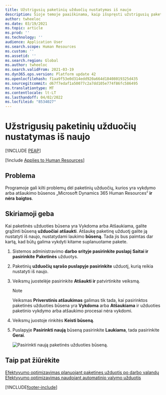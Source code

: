 ```yaml
---
title: Užstrigusių paketinių užduočių nustatymas iš naujo
description: Šioje temoje paaiškinama, kaip išspręsti užstrigusių paketinių užduočių problemas.
author: twheeloc
ms.date: 03/19/2021
ms.topic: article
ms.prod: ''
ms.technology: ''
audience: Application User
ms.search.scope: Human Resources
ms.custom: ''
ms.assetid: ''
ms.search.region: Global
ms.author: twheeloc
ms.search.validFrom: 2021-03-19
ms.dyn365.ops.version: Platform update 42
ms.openlocfilehash: f1aa9f53e0d314edd920a664d18408019325d435
ms.sourcegitcommit: d67f7edaf1a50077c2a7dd105e774f86fc586495
ms.translationtype: MT
ms.contentlocale: lt-LT
ms.lasthandoff: 04/02/2022
ms.locfileid: "8534027"
---
```

# <a name="reset-stuck-batch-jobs"></a>Užstrigusių paketinių užduočių nustatymas iš naujo


[!INCLUDE [PEAP](../includes/peap-2.md)]

[!include [Applies to Human Resources](../includes/applies-to-hr.md)]

## <a name="issue"></a>Problema

Programoje gali kilti problemų dėl paketinių užduočių, kurios yra vykdymo arba atšaukimo būsenos „Microsoft Dynamics 365 Human Resources“ **ir nėra** **baigtos**.

## <a name="resolution"></a>Skiriamoji geba

Kai paketinės užduoties būsena yra Vykdoma arba Atšaukiama, galite grąžinti būseną **užduočiai** **atšaukti**. Atšaukę paketinę užduotį galite ją nustatyti iš naujo, nustatydami laukimo **būseną**. Tada jis bus paimtas dar kartą, kad būtų galima vykdyti kitame suplanuotame pakete.

1. Sistemos administravimo **darbo srityje pasirinkite puslapį** **Saitai ir pasirinkite** **Paketinės** užduotys.

2. Paketinių **užduočių sąrašo puslapyje pasirinkite** užduotį, kurią reikia nustatyti iš naujo.

3. Veiksmų juostelėje pasirinkite **Atšaukti ir** patvirtinkite veiksmą.

   > [!NOTE]
   > Veiksmas **Priverstinis atšaukimas** galimas tik tada, kai pasirinktos paketinės užduoties būsena yra **Vykdoma** arba **Atšaukiama** ir užduoties paketinio vykdymo arba atšaukimo procesai nėra vykdomi.

4. Veiksmų juostoje rinkitės **Keisti būseną**.

5. Puslapyje **Pasirinkti naują** būseną pasirinkite **Laukiama**, tada pasirinkite **Gerai**.

   ![Pasirinkti naują paketinės užduoties būseną.](./media/hr-admin-reset-batch-job-status.png)

## <a name="see-also"></a>Taip pat žiūrėkite

[Efektyvumo optimizavimas planuojant paketines užduotis po darbo valandų](hr-admin-troubleshooting-batch-jobs.md)<br>
[Efektyvumo optimizavimas naudojant automatinio valymo užduotis](hr-admin-troubleshooting-batch-history.md)


[!INCLUDE[footer-include](../includes/footer-banner.md)]
